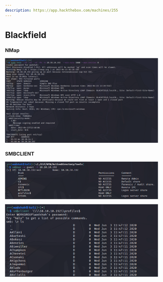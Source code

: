 ```yaml
---
description: https://app.hackthebox.com/machines/255
---
```


# Blackfield

### NMap

![](<../../.gitbook/assets/image (8).png>)

### SMBCLIENT

![](../../.gitbook/assets/image.png)

![](<../../.gitbook/assets/image (10).png>)



